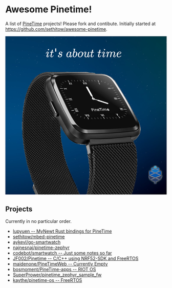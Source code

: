 # Awesome Pinetime!

A list of [PineTime](https://www.pine64.org/pinetime/) projects! Please fork and contibute. Initially started at https://github.com/sethitow/awesome-pinetime.

![PineTime banner](media/PineTime_leaflet.jpg)

## Projects
Currently in no particular order.
- [lupyuen -- MyNewt Rust bindings for PineTime](https://github.com/lupyuen/stm32bluepill-mynewt-sensor/tree/pinetime)
- [sethitow/mbed-pinetime](https://github.com/sethitow/mbed-pinetime)
- [aykevl/go-smartwatch](https://github.com/aykevl/go-smartwatch/blob/master/smartwatch_pinetime-devkit0.go)
- [najnesnaj/pinetime-zephyr](https://github.com/najnesnaj/pinetime-zephyr)
- [codebot/smartwatch -- Just some notes so far](https://github.com/codebot/smartwatch)
- [JF002/Pinetime -- C/C++ using NRF52-SDK and FreeRTOS](https://github.com/JF002/Pinetime)
- [maidenone/PineTimeWeb -- Currently Empty](https://github.com/maidenone/PineTimeWeb)
- [bosmoment/PineTime-apps -- RIOT OS](https://github.com/bosmoment/PineTime-apps)
- [SuperPrower/pinetime_zephyr_sample_fw](https://github.com/SuperPrower/pinetime_zephyr_sample_fw)
- [kaythe/pinetime-os -- FreeRTOS](https://github.com/kaythe/pinetime-os)
